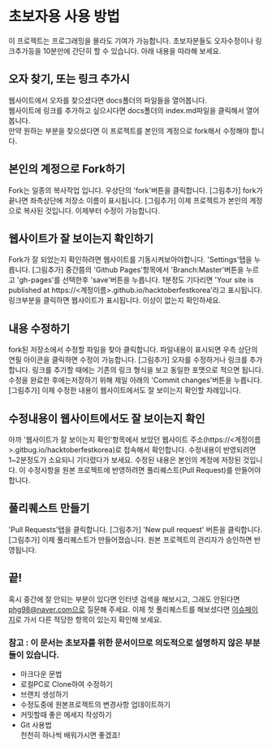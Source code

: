 # 초보자용 사용 방법 
이 프로젝트는 프로그래밍을 몰라도 기여가 가능합니다.
초보자분들도 오자수정이나 링크추가등을 10분만에 간단히 할 수 있습니다.
아래 내용을 따라해 보세요.

## 오자 찾기, 또는 링크 추가시
웹사이트에서 오자를 찾으셨다면 docs폴더의 파일들을 열어봅니다.  
웹사이트에 링크를 추가하고 싶으시다면 docs폴더의 index.md파일을 클릭해서 열어봅니다.  
만약 원하는 부분을 찾으셨다면 이 프로젝트를 본인의 계정으로 fork해서 수정해야 합니다.

## 본인의 계정으로 Fork하기
Fork는 일종의 복사작업 입니다.
우상단의 'fork'버튼을 클릭합니다.
[그림추가]
fork가 끝나면 좌측상단에 저장소 이름이 표시됩니다.
[그림추가]
이제 프로젝트가 본인의 계정으로 복사된 것입니다.
이제부터 수정이 가능합니다.

## 웹사이트가 잘 보이는지 확인하기
Fork가 잘 되었는지 확인하려면 웹사이트를 기동시켜보아야합니다.
'Settings'탭을 누릅니다.
[그림추가]
중간쯤의 'Github Pages'항목에서 'Branch:Master'버튼을 누르고 'gh-pages'를 선택한후 'save'버튼을 누릅니다.
1분정도 기다리면 'Your site is published at https://<계정이름>.github.io/hacktoberfestkorea'라고 표시됩니다. 
링크부분을 클릭하면 웹사이트가 표시됩니다.
이상이 없는지 확인하세요.


## 내용 수정하기
fork된 저장소에서 수정할 파일을 찾아 클릭합니다.
파일내용이 표시되면 우측 상단의 연필 아이콘을 클릭하면 수정이 가능합니다.
[그림추가]
오자를 수정하거나 링크를 추가합니다.
링크를 추가할 때에는 기존의 링크 형식을 보고 동일한 포맷으로 적으면 됩니다.
수정을 완료한 후에는저장하기 위해 제일 아래의 'Commit changes'버튼을 누릅니다.
[그림추가]
이제 수정한 내용이 웹사이트에서도 잘 보이는지 확인할 차례입니다.

## 수정내용이 웹사이트에서도 잘 보이는지 확인
아까 '웹사이트가 잘 보이는지 확인'항목에서 보았던 웹사이트 주소(https://<계정이름>.gitbug.io/hacktoberfestkorea)로 접속해서 확인합니다.
수정내용이 반영되려면 1~2분정도가 소요되니 기다렸다가 보세요.
수정된 내용은 본인의 계정에 저장된 것입니다. 이 수정사항을 원본 프로젝트에 반영하려면 풀리퀘스트(Pull Request)를 만들어야 합니다.

## 풀리퀘스트 만들기
'Pull Requests'탭을 클릭합니다.
[그림추가]
'New pull request' 버튼을 클릭합니다.
[그림추가]
이제 풀리퀘스트가 만들어졌습니다. 원본 프로젝트의 관리자가 승인하면 반영됩니다.

## 끝!
혹시 중간에 잘 안되는 부분이 있다면 인터넷 검색을 해보시고, 그래도 안된다면 phg98@naver.com으로 질문해 주세요.
이제 첫 풀리퀘스트를 해보셨다면 [이슈페이지](https://github.com/phg98/hacktoberfestkorea/issues)로 가서 다른 적당한 항목이 있는지 확인해 보세요.

### 참고 : 이 문서는 초보자를 위한 문서이므로 의도적으로 설명하지 않은 부분들이 있습니다. 
* 마크다운 문법
* 로컬PC로 Clone하여 수정하기
* 브랜치 생성하기
* 수정도중에 원본프로젝트의 변경사항 업데이트하기
* 커밋할때 좋은 메세지 작성하기
* Git 사용법  
천천히 하나씩 배워가시면 좋겠죠!
